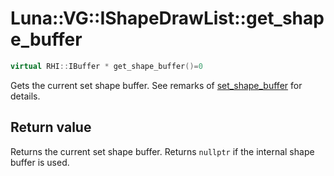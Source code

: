 # Luna::VG::IShapeDrawList::get_shape_buffer

```c++
virtual RHI::IBuffer * get_shape_buffer()=0
```

Gets the current set shape buffer. See remarks of [set_shape_buffer](struct_luna_1_1_v_g_1_1_i_shape_draw_list_1aba5d1ef7334f2555f74e5f07233b225f.md) for details. 



## Return value
Returns the current set shape buffer. Returns `nullptr` if the internal shape buffer is used. 

